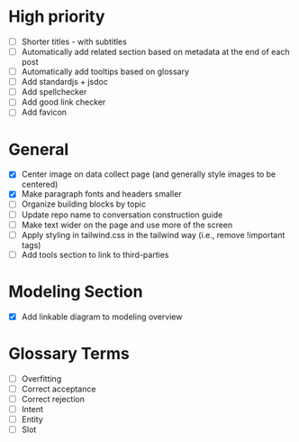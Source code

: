 # High priority
- [ ] Shorter titles - with subtitles
- [ ] Automatically add related section based on metadata at the end of each post
- [ ] Automatically add tooltips based on glossary
- [ ] Add standardjs + jsdoc
- [ ] Add spellchecker
- [ ] Add good link checker
- [ ] Add favicon

# General
- [X] Center image on data collect page (and generally style images to be centered)
- [X] Make paragraph fonts and headers smaller
- [ ] Organize building blocks by topic
- [ ] Update repo name to conversation construction guide
- [ ] Make text wider on the page and use more of the screen
- [ ] Apply styling in tailwind.css in the tailwind way (i.e., remove !important tags)
- [ ] Add tools section to link to third-parties

# Modeling Section
- [X] Add linkable diagram to modeling overview

# Glossary Terms
- [ ] Overfitting
- [ ] Correct acceptance
- [ ] Correct rejection
- [ ] Intent
- [ ] Entity
- [ ] Slot